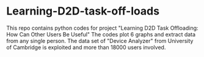 # Learning-D2D-task-off-loads

  This repo contains python codes for project "Learning D2D Task Offloading: How Can Other Users Be Useful"
  The codes plot 6 graphs and extract data from any single person.
  The data set of "Device Analyzer" from University of Cambridge is exploited and more than 18000 users involved.
